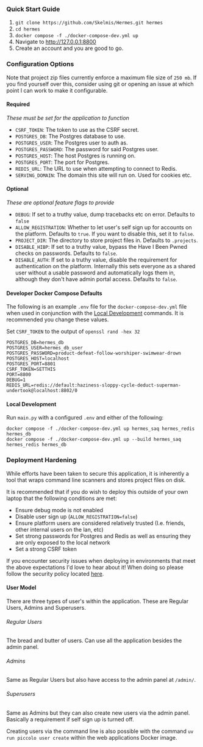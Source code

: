 ### Quick Start Guide

1. `git clone https://github.com/Skelmis/Hermes.git hermes`
2. `cd hermes`
3. `docker compose -f ./docker-compose-dev.yml up`
4. Navigate to http://127.0.0.1:8800
5. Create an account and you are good to go.

### Configuration Options

Note that project zip files currently enforce a maximum file size of `250 mb`. If you find yourself over this, consider using git or opening an issue at which point I can work to make it configurable.

#### Required
*These must be set for the application to function*

- `CSRF_TOKEN`: The token to use as the CSRF secret.
- `POSTGRES_DB`: The Postgres database to use.
- `POSTGRES_USER`: The Postgres user to auth as.
- `POSTGRES_PASSWORD`: The password for said Postgres user.
- `POSTGRES_HOST`: The host Postgres is running on.
- `POSTGRES_PORT`: The port for Postgres.
- `REDIS_URL`: The URL to use when attempting to connect to Redis.
- `SERVING_DOMAIN`: The domain this site will run on. Used for cookies etc.

#### Optional
*These are optional feature flags to provide*

- `DEBUG`: If set to a truthy value, dump tracebacks etc on error. Defaults to `false`
- `ALLOW_REGISTRATION`: Whether to let user's self sign up for accounts on the platform. Defaults to `true`. If you want to disable this, set it to `false`.
- `PROJECT_DIR`: The directory to store project files in. Defaults to `.projects`.
- `DISABLE_HIBP`: If set to a truthy value, bypass the Have I Been Pwned checks on passwords. Defaults to `false`.
- `DISABLE_AUTH`: If set to a truthy value, disable the requirement for authentication on the platform. Internally this sets everyone as a shared user without a usable password and automatically logs them in, although they don't have admin portal access. Defaults to `false`.

#### Developer Docker Compose Defaults

The following is an example `.env` file for the `docker-compose-dev.yml` file when used in conjunction with the [Local Development](#local-development) commands. It is recommended you change these values.

Set `CSRF_TOKEN` to the output of `openssl rand -hex 32`

```text
POSTGRES_DB=hermes_db
POSTGRES_USER=hermes_db_user
POSTGRES_PASSWORD=product-defeat-follow-worshiper-swimwear-drown
POSTGRES_HOST=localhost
POSTGRES_PORT=8801
CSRF_TOKEN=SETTHIS
PORT=8800
DEBUG=1
REDIS_URL=redis://default:haziness-sloppy-cycle-deduct-superman-undertook@localhost:8802/0
```

#### Local Development

Run `main.py` with a configured `.env` and either of the following:
```shell
docker compose -f ./docker-compose-dev.yml up hermes_saq hermes_redis hermes_db
docker compose -f ./docker-compose-dev.yml up --build hermes_saq hermes_redis hermes_db
```

### Deployment Hardening

While efforts have been taken to secure this application, it is inherently a tool that wraps command line scanners and stores project files on disk.

It is recommended that if you do wish to deploy this outside of your own laptop that the following conditions are met:
- Ensure debug mode is not enabled
- Disable user sign up (`ALLOW_REGISTRATION=false`)
- Ensure platform users are considered relatively trusted (I.e. friends, other internal users on the lan, etc)
- Set strong passwords for Postgres and Redis as well as ensuring they are only exposed to the local network
- Set a strong CSRF token

If you encounter security issues when deploying in environments that meet the above expectations I'd love to hear about it! When doing so please follow the security policy located [here](https://github.com/Skelmis/Hermes/security/policy).

#### User Model

There are three types of user's within the application. These are Regular Users, Admins and Superusers.

###### Regular Users

The bread and butter of users. Can use all the application besides the admin panel.

###### Admins

Same as Regular Users but also have access to the admin panel at `/admin/`.

###### Superusers

Same as Admins but they can also create new users via the admin panel. Basically a requirement if self sign up is turned off.

Creating users via the command line is also possible with the command `uv run piccolo user create` within the web applications Docker image.